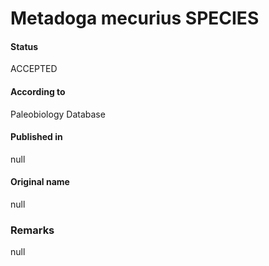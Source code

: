 Metadoga mecurius SPECIES
=======

#### Status
ACCEPTED

#### According to
Paleobiology Database

#### Published in
null

#### Original name
null

### Remarks
null